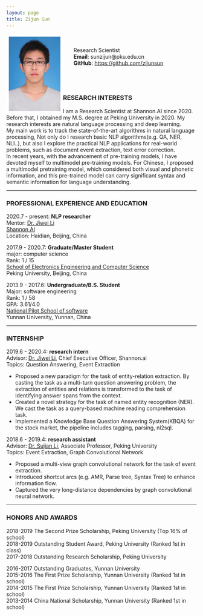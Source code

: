 ```yaml
---
layout: page
title: Zijun Sun
---
```


<div class="container">
    <div class="row-fluid">
        <div class="span2">               
            <img align="left" src="assets/sunzijun.jpg" height="210" width="150" title="Zijun Sun" alt="Zijun Sun"/>
             <br/><br/>
             &emsp;&emsp;Research Scientist<br/>
             <b>&emsp;&emsp;Email</b>: sunzijun@pku.edu.cn<br/>
             <b>&emsp;&emsp;GitHub</b>: <a href="https://github.com/zijunsun">https://github.com/zijunsun</a><br/>
            <br/><br/><br/>   
        </div>
    </div>
</div>

### RESEARCH INTERESTS

I am a Research Scientist at Shannon.AI since 2020. Before that, I obtained my M.S. degree at Peking University 
in 2020. My research interests are natural language processing and deep learning.  
My main work is to track the state-of-the-art algorithms in natural language processing, Not only do I research 
basic NLP algorithms(e.g. QA, NER, NLI..), 
but also I explore the practical NLP applications for real-world problems, 
such as document event extraction, text error correction.  
In recent years, with the advancement of pre-training models, I have devoted myself to multimodel pre-training models. 
For Chinese, I proposed a multimodel pretraining model, 
which considered both visual and phonetic information, and this pre-trained model can carry significant syntax and 
semantic information for language understanding.

---

### PROFESSIONAL EXPERIENCE AND EDUCATION

2020.7 - present:  <b>NLP researcher</b><br/>
Mentor: [Dr. Jiwei Li](https://nlp.stanford.edu/~bdlijiwei/) <br/>
<a href="https://www.shannonai.com/en">Shannon AI</a><br/>
Location: Haidian, Beijing, China

2017.9 - 2020.7:  <b>Graduate/Master Student</b><br/>
    major: computer science<br/>
    Rank: 1 / 15  
    <a href="https://eecs.pku.edu.cn/Home/HOME.htm">School of Electronics Engineering and Computer Science</a><br/>
    Peking University, Beijing, China<br/>

2013.9 - 2017.6:  <b>Undergraduate/B.S. Student</b><br/>
    Major: software engineering<br/>
    Rank: 1 / 58   
    GPA: 3.61/4.0  
    <a href="http://www.sei.ynu.edu.cn/index.htm">National Pilot School of software</a><br/>
    Yunnan University, Yunnan, China<br/>

---
### INTERNSHIP
2019.6 - 2020.4:  <b>research intern</b><br/>
Advisor: [Dr. Jiwei Li](https://nlp.stanford.edu/~bdlijiwei/), Chief Executive Officer, Shannon.ai <br/>
Topics: Question Answering, Event Extraction<br/>
- Proposed a new paradigm for the task of entity-relation extraction. 
  By casting the task as a multi-turn question answering problem, 
  the extraction of entities and relations is transformed to the task of identifying 
  answer spans from the context.
- Created a novel strategy for the task of named entity recognition (NER). 
  We cast the task as a query-based machine reading comprehension task.
- Implemented a Knowledge Base Question Answering System(KBQA) for the stock market, 
  the pipeline includes tagging, parsing, nl2sql.

2018.6 - 2019.4:  <b>research assistant</b><br/>
Advisor: [Dr. Sujian Li](http://123.56.88.210/), Associate Professor, Peking University <br/>
Topics: Event Extraction, Graph Convolutional Network<br/>
- Proposed a multi-view graph convolutional network for the task of event extraction.
- Introduced shortcut arcs (e.g. AMR, Parse tree, Syntax Tree) to enhance information flow.
- Captured the very long-distance dependencies by graph convolutional neural network.

---
### HONORS AND AWARDS
2018-2019 The Second Prize Scholarship, Peking University (Top 16% of school)  
2018-2019 Outstanding Student Award, Peking University (Ranked 1st in class)    
2017-2018 Outstanding Research Scholarship, Peking University 

2016-2017 Outstanding Graduates, Yunnan University  
2015-2016 The First Prize Scholarship, Yunnan University (Ranked 1st in school)  
2014-2015 The First Prize Scholarship, Yunnan University (Ranked 1st in school)  
2013-2014 China National Scholarship, Yunnan University (Ranked 1st in school) 
